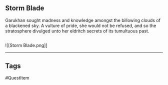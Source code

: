 ## Storm Blade
Garukhan sought madness and knowledge amongst the billowing clouds of a 
blackened sky. A vulture of pride, she would not be refused, and so the
stratosphere divulged unto her eldritch secrets of its tumultuous past.
## 
![[Storm Blade.png]]

---
## Tags
#QuestItem
